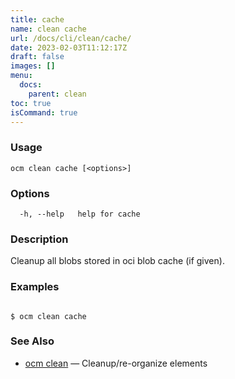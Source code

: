 ```yaml
---
title: cache
name: clean cache
url: /docs/cli/clean/cache/
date: 2023-02-03T11:12:17Z
draft: false
images: []
menu:
  docs:
    parent: clean
toc: true
isCommand: true
---
```

### Usage

```
ocm clean cache [<options>]
```

### Options

```
  -h, --help   help for cache
```

### Description


Cleanup all blobs stored in oci blob cache (if given).
	

### Examples

```

$ ocm clean cache

```

### See Also

* [ocm clean](/docs/cli/clean)	 &mdash; Cleanup/re-organize elements

